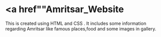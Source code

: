 # <a href""Amritsar_Website
This is created using HTML and CSS . It includes some information regarding  Amritsar like famous places,food and some images in gallery.
